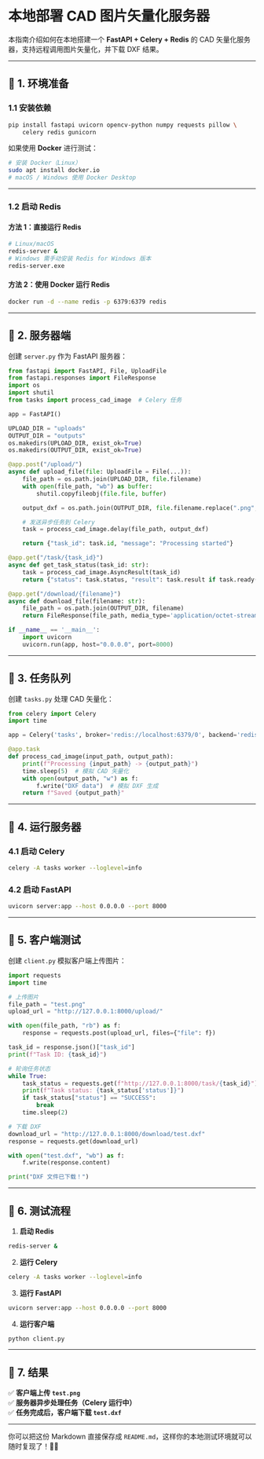 
# **本地部署 CAD 图片矢量化服务器**
本指南介绍如何在本地搭建一个 **FastAPI + Celery + Redis** 的 CAD 矢量化服务器，支持远程调用图片矢量化，并下载 DXF 结果。

---

## **📌 1. 环境准备**
### **1.1 安装依赖**
```bash
pip install fastapi uvicorn opencv-python numpy requests pillow \
    celery redis gunicorn
```
如果使用 **Docker** 进行测试：
```bash
# 安装 Docker（Linux）
sudo apt install docker.io
# macOS / Windows 使用 Docker Desktop
```

---

### **1.2 启动 Redis**
#### **方法 1：直接运行 Redis**
```bash
# Linux/macOS
redis-server &
# Windows 需手动安装 Redis for Windows 版本
redis-server.exe
```
#### **方法 2：使用 Docker 运行 Redis**
```bash
docker run -d --name redis -p 6379:6379 redis
```

---

## **📌 2. 服务器端**
创建 `server.py` 作为 FastAPI 服务器：
```python
from fastapi import FastAPI, File, UploadFile
from fastapi.responses import FileResponse
import os
import shutil
from tasks import process_cad_image  # Celery 任务

app = FastAPI()

UPLOAD_DIR = "uploads"
OUTPUT_DIR = "outputs"
os.makedirs(UPLOAD_DIR, exist_ok=True)
os.makedirs(OUTPUT_DIR, exist_ok=True)

@app.post("/upload/")
async def upload_file(file: UploadFile = File(...)):
    file_path = os.path.join(UPLOAD_DIR, file.filename)
    with open(file_path, "wb") as buffer:
        shutil.copyfileobj(file.file, buffer)

    output_dxf = os.path.join(OUTPUT_DIR, file.filename.replace(".png", ".dxf"))

    # 发送异步任务到 Celery
    task = process_cad_image.delay(file_path, output_dxf)

    return {"task_id": task.id, "message": "Processing started"}

@app.get("/task/{task_id}")
async def get_task_status(task_id: str):
    task = process_cad_image.AsyncResult(task_id)
    return {"status": task.status, "result": task.result if task.ready() else "Processing"}

@app.get("/download/{filename}")
async def download_file(filename: str):
    file_path = os.path.join(OUTPUT_DIR, filename)
    return FileResponse(file_path, media_type='application/octet-stream', filename=filename)

if __name__ == '__main__':
    import uvicorn
    uvicorn.run(app, host="0.0.0.0", port=8000)
```

---

## **📌 3. 任务队列**
创建 `tasks.py` 处理 CAD 矢量化：
```python
from celery import Celery
import time

app = Celery('tasks', broker='redis://localhost:6379/0', backend='redis://localhost:6379/0')

@app.task
def process_cad_image(input_path, output_path):
    print(f"Processing {input_path} -> {output_path}")
    time.sleep(5)  # 模拟 CAD 矢量化
    with open(output_path, "w") as f:
        f.write("DXF data")  # 模拟 DXF 生成
    return f"Saved {output_path}"
```

---

## **📌 4. 运行服务器**
### **4.1 启动 Celery**
```bash
celery -A tasks worker --loglevel=info
```
### **4.2 启动 FastAPI**
```bash
uvicorn server:app --host 0.0.0.0 --port 8000
```

---

## **📌 5. 客户端测试**
创建 `client.py` 模拟客户端上传图片：
```python
import requests
import time

# 上传图片
file_path = "test.png"
upload_url = "http://127.0.0.1:8000/upload/"

with open(file_path, "rb") as f:
    response = requests.post(upload_url, files={"file": f})

task_id = response.json()["task_id"]
print(f"Task ID: {task_id}")

# 轮询任务状态
while True:
    task_status = requests.get(f"http://127.0.0.1:8000/task/{task_id}").json()
    print(f"Task status: {task_status['status']}")
    if task_status["status"] == "SUCCESS":
        break
    time.sleep(2)

# 下载 DXF
download_url = "http://127.0.0.1:8000/download/test.dxf"
response = requests.get(download_url)

with open("test.dxf", "wb") as f:
    f.write(response.content)

print("DXF 文件已下载！")
```

---

## **📌 6. 测试流程**
1. **启动 Redis**
```bash
redis-server &
```
2. **运行 Celery**
```bash
celery -A tasks worker --loglevel=info
```
3. **运行 FastAPI**
```bash
uvicorn server:app --host 0.0.0.0 --port 8000
```
4. **运行客户端**
```bash
python client.py
```

---

## **📌 7. 结果**
✅ **客户端上传 `test.png`**  
✅ **服务器异步处理任务（Celery 运行中）**  
✅ **任务完成后，客户端下载 `test.dxf`**  

---

你可以把这份 Markdown 直接保存成 `README.md`，这样你的本地测试环境就可以随时复现了！🎯🚀